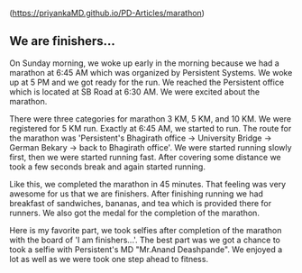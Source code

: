 (https://priyankaMD.github.io/PD-Articles/marathon)
## We are finishers...

On Sunday morning, we woke up early in the morning because we had a marathon at 6:45 AM which was organized by Persistent 
Systems. We woke up at 5 PM and we got ready for the run. We reached the Persistent office which is located at SB Road 
at 6:30 AM. We were excited about the marathon.<br />

There were three categories for marathon 3 KM, 5 KM, and 10 KM. We were registered for 5 KM run. Exactly at 6:45 AM, 
we started to run. The route for the marathon was 'Persistent's Bhagirath office -> University Bridge -> German Bekary
->  back to Bhagirath office'. We were started running slowly first, then we were started running fast. After covering
some distance we took a few seconds break and again started running.<br />

Like this, we completed the marathon in 45 minutes. That feeling was very awesome for us that we are finishers. 
After finishing running we had breakfast of sandwiches, bananas, and tea which is provided there for runners. 
We also got the medal for the completion of the marathon. <br />

Here is my favorite part, we took selfies after completion of the marathon with the board of 'I am finishers...'. 
The best part was we got a chance to took a selfie with Persistent's MD "Mr.Anand Deashpande". 
We enjoyed a lot as well as we were took one step ahead to fitness.<br />
